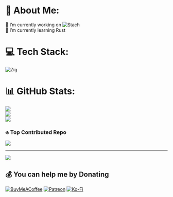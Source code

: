 # 💫 About Me:
🔭 I’m currently working on ![Stach](https://github.com/aksohn3/Stach)<br>🌱 I’m currently learning Rust


# 💻 Tech Stack:
![Zig](https://img.shields.io/badge/Zig-%23F7A41D.svg?style=for-the-badge&logo=zig&logoColor=white)
# 📊 GitHub Stats:
![](https://github-readme-stats.vercel.app/api?username=aksohn3&theme=transparent&hide_border=true&include_all_commits=true&count_private=true)<br/>
![](https://github-readme-streak-stats.herokuapp.com/?user=aksohn3&theme=transparent&hide_border=true)<br/>
![](https://github-readme-stats.vercel.app/api/top-langs/?username=aksohn3&theme=transparent&hide_border=true&include_all_commits=true&count_private=true&layout=compact)

### 🔝 Top Contributed Repo
![](https://github-contributor-stats.vercel.app/api?username=aksohn3&limit=5&theme=transparent&combine_all_yearly_contributions=true)

---
[![](https://visitcount.itsvg.in/api?id=aksohn3&icon=1&color=0)](https://visitcount.itsvg.in)

  ## 💰 You can help me by Donating
  [![BuyMeACoffee](https://img.shields.io/badge/Buy%20Me%20a%20Coffee-ffdd00?style=for-the-badge&logo=buy-me-a-coffee&logoColor=black)](https://buymeacoffee.com/zvarik) [![Patreon](https://img.shields.io/badge/Patreon-F96854?style=for-the-badge&logo=patreon&logoColor=white)](https://patreon.com/aksohn3) [![Ko-Fi](https://img.shields.io/badge/Ko--fi-F16061?style=for-the-badge&logo=ko-fi&logoColor=white)](https://ko-fi.com/Zvarik) 

  
<!-- Proudly created with GPRM ( https://gprm.itsvg.in ) -->
